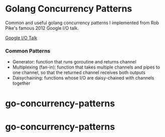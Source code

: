 # Golang Concurrency Patterns
Common and useful golang concurrency patterns I implemented from Rob Pike's famous 2012 Google I/O talk.

[Google I/O Talk](https://www.youtube.com/watch?v=f6kdp27TYZs&t=1021s)

### Common Patterns
- Generator: function that runs goroutine and returns channel
- Multiplexing (fan-in): function that takes multiple channels and pipes to one channel, so that the returned channel receives both outputs
- Daisychaining: functions whose I/O are daisy-chained with channels together
# go-concurrency-patterns
# go-concurrency-patterns
